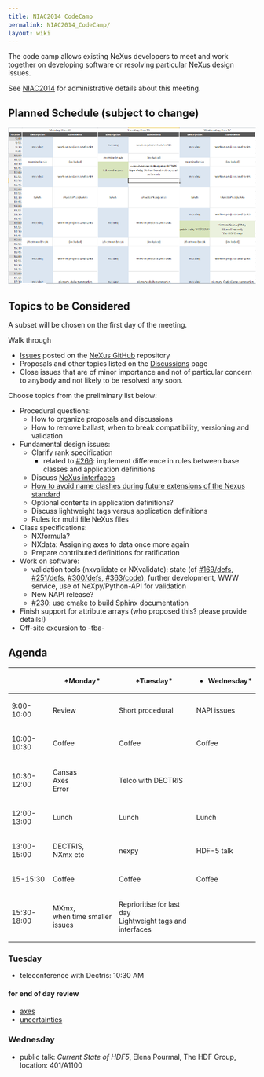 ```yaml
---
title: NIAC2014 CodeCamp
permalink: NIAC2014_CodeCamp/
layout: wiki
---
```


The code camp allows existing NeXus developers to meet and work together
on developing software or resolving particular NeXus design issues.

See [NIAC2014](NIAC2014 "wikilink") for administrative details about
this meeting.

Planned Schedule (subject to change)
------------------------------------

<img src="2014-CodeCamp-Schedule-MTW.png" title="2014-CodeCamp-Schedule-MTW.png" alt="2014-CodeCamp-Schedule-MTW.png" width="600" />

Topics to be Considered
-----------------------

A subset will be chosen on the first day of the meeting.

Walk through

-   [Issues](https://github.com/nexusformat/definitions/issues) posted
    on the [NeXus GitHub](https://github.com/nexusformat) repository
-   Proposals and other topics listed on the
    [Discussions](Discussions "wikilink") page
-   Close issues that are of minor importance and not of particular
    concern to anybody and not likely to be resolved any soon.

Choose topics from the preliminary list below:

-   Procedural questions:
    -   How to organize proposals and discussions
    -   How to remove ballast, when to break compatibility, versioning
        and validation
-   Fundamental design issues:
    -   Clarify rank specification
        -   related to
            [\#266](https://github.com/nexusformat/definitions/issues/266):
            implement difference in rules between base classes and
            application definitions
    -   Discuss [NeXus interfaces](Objects_or_Interfaces "wikilink")
    -   [How to avoid name clashes during future extensions of the Nexus
        standard](How_to_avoid_name_clashes_during_future_extensions_of_the_Nexus_standard "wikilink")
    -   Optional contents in application definitions?
    -   Discuss lightweight tags versus application definitions
    -   Rules for multi file NeXus files
-   Class specifications:
    -   NXformula?
    -   NXdata: Assigning axes to data once more again
    -   Prepare contributed definitions for ratification
-   Work on software:
    -   validation tools (nxvalidate or NXvalidate): state (cf
        [\#169/defs](https://github.com/nexusformat/definitions/issues/169),
        [\#251/defs](https://github.com/nexusformat/definitions/issues/251),
        [\#300/defs](https://github.com/nexusformat/definitions/issues/300),
        [\#363/code](https://github.com/nexusformat/code/issues/363)),
        further development, WWW service, use of NeXpy/Python-API for
        validation
    -   New NAPI release?
    -   [\#230](https://github.com/nexusformat/definitions/issues/230):
        use cmake to build Sphinx documentation
-   Finish support for attribute arrays (who proposed this? please
    provide details!)
-   Off-site excursion to -tba-

Agenda
------

<table>
<thead>
<tr class="header">
<th><p> </p></th>
<th><p>*Monday*</p></th>
<th><p>*Tuesday*</p></th>
<th><ul>
<li>Wednesday*</li>
</ul></th>
</tr>
</thead>
<tbody>
<tr class="odd">
<td><p>9:00-10:00</p></td>
<td><p>Review</p></td>
<td><p>Short procedural</p></td>
<td><p>NAPI issues</p></td>
</tr>
<tr class="even">
<td><p>10:00-10:30</p></td>
<td><p>Coffee</p></td>
<td><p>Coffee</p></td>
<td><p>Coffee</p></td>
</tr>
<tr class="odd">
<td><p>10:30-12:00</p></td>
<td><p>Cansas<br />
Axes<br />
Error</p></td>
<td><p>Telco with DECTRIS</p></td>
<td></td>
</tr>
<tr class="even">
<td><p>12:00-13:00</p></td>
<td><p>Lunch</p></td>
<td><p>Lunch</p></td>
<td><p>Lunch</p></td>
</tr>
<tr class="odd">
<td><p>13:00-15:00</p></td>
<td><p>DECTRIS,<br />
NXmx etc</p></td>
<td><p>nexpy</p></td>
<td><p>HDF-5 talk</p></td>
</tr>
<tr class="even">
<td><p>15-15:30</p></td>
<td><p>Coffee</p></td>
<td><p>Coffee</p></td>
<td><p>Coffee</p></td>
</tr>
<tr class="odd">
<td><p>15:30-18:00</p></td>
<td><p>MXmx,<br />
when time smaller issues</p></td>
<td><p>Reprioritise for last day<br />
Lightweight tags and interfaces</p></td>
<td></td>
</tr>
</tbody>
</table>

### Tuesday

-   teleconference with Dectris: 10:30 AM

#### for end of day review

-   [axes](http://wiki.nexusformat.org/2014_axes_and_uncertainties#Proposal_to_describe_multi-dimensional_data_.28Axes.29)
-   [uncertainties](http://wiki.nexusformat.org/2014_axes_and_uncertainties#Uncertainties)

### Wednesday

-   public talk: *Current State of HDF5*, Elena Pourmal, The HDF Group,
    location: 401/A1100

